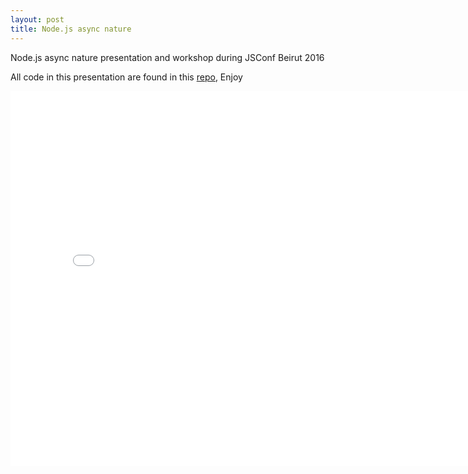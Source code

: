 ```yaml
---
layout: post
title: Node.js async nature 
---
```


Node.js async nature  presentation and workshop during JSConf Beirut 2016

All code in this presentation are found in this [repo](https://github.com/hrahal/jsconf_beirut.git), Enjoy

<iframe src="//slides.com/hasanrahal/nodeasync/embed" width="800" height="600" scrolling="no" frameborder="0" webkitallowfullscreen mozallowfullscreen allowfullscreen></iframe>
